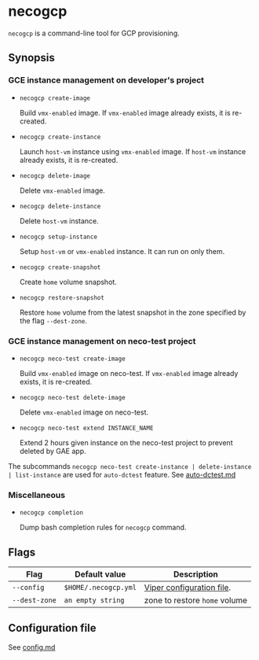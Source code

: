 necogcp
=======

`necogcp` is a command-line tool for GCP provisioning.

Synopsis
--------

### GCE instance management on developer's project

* `necogcp create-image`

    Build `vmx-enabled` image.
    If `vmx-enabled` image already exists, it is re-created.

* `necogcp create-instance`

    Launch `host-vm` instance using `vmx-enabled` image.
    If `host-vm` instance already exists, it is re-created.

* `necogcp delete-image`

    Delete `vmx-enabled` image.

* `necogcp delete-instance`

    Delete `host-vm` instance.

* `necogcp setup-instance`

    Setup `host-vm` or `vmx-enabled` instance. It can run on only them.

* `necogcp create-snapshot`

    Create `home` volume snapshot.

* `necogcp restore-snapshot`

    Restore `home` volume from the latest snapshot in the zone specified by the flag `--dest-zone`.

### GCE instance management on neco-test project

* `necogcp neco-test create-image`

    Build `vmx-enabled` image on neco-test.
    If `vmx-enabled` image already exists, it is re-created.

* `necogcp neco-test delete-image`

    Delete `vmx-enabled` image on neco-test.

* `necogcp neco-test extend INSTANCE_NAME`

    Extend 2 hours given instance on the neco-test project to prevent deleted by GAE app.

The subcommands `necogcp neco-test create-instance | delete-instance | list-instance` are used for `auto-dctest` feature. See [auto-dctest.md](auto-dctest.md)

### Miscellaneous

* `necogcp completion`

    Dump bash completion rules for `necogcp` command.

Flags
-----

| Flag          | Default value        | Description                                                                      |
| ------------- | -------------------- | -------------------------------------------------------------------------------- |
| `--config`    | `$HOME/.necogcp.yml` | [Viper configuration file](https://github.com/spf13/viper#reading-config-files). |
| `--dest-zone` | `an empty string`    | zone to restore `home` volume                                                    |

Configuration file
------------------

See [config.md](config.md)
